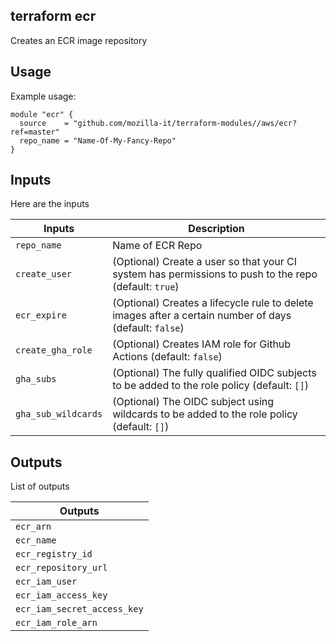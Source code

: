 ## terraform ecr
Creates an ECR image repository

## Usage
Example usage:

```
module "ecr" {
  source    = "github.com/mozilla-it/terraform-modules//aws/ecr?ref=master"
  repo_name = "Name-Of-My-Fancy-Repo"
}
```

## Inputs
Here are the inputs

| Inputs              | Description                                                                                               |
| --------------------|-----------------------------------------------------------------------------------------------------------|
| `repo_name`         | Name of ECR Repo                                                                                          |
| `create_user`       | (Optional) Create a user so that your CI system has permissions to push to the repo (default: `true`)     |
| `ecr_expire`        | (Optional) Creates a lifecycle rule to delete images after a certain number of days (default: `false`)    |
| `create_gha_role`   | (Optional) Creates IAM role for Github Actions (default: `false`)                                         |
| `gha_subs`          | (Optional) The fully qualified OIDC subjects to be added to the role policy  (default: `[]`)              |
| `gha_sub_wildcards` | (Optional) The OIDC subject using wildcards to be added to the role policy  (default: `[]`)               |


## Outputs
List of outputs

| Outputs                       |
| ------------------------------|
| `ecr_arn`                     |
| `ecr_name`                    |
| `ecr_registry_id`             |
| `ecr_repository_url`          |
| `ecr_iam_user`                |
| `ecr_iam_access_key`          |
| `ecr_iam_secret_access_key`   |
| `ecr_iam_role_arn`            |
